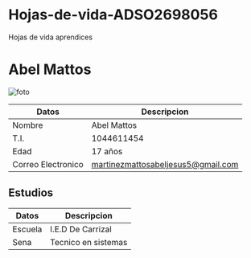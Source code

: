 # Hojas-de-vida-ADSO2698056
Hojas de vida aprendices

# Abel Mattos

![foto](https://static3.abc.es/media/summum/2021/10/01/maxi_iglesias-kXKH--620x349@abc.jpeg)

| Datos | Descripcion |
| --- | --- |
| Nombre | Abel Mattos |
| T.I. | 1044611454 |
| Edad | 17 años |
| Correo Electronico | martinezmattosabeljesus5@gmail.com |

## Estudios

| Datos | Descripcion |
|-------|-------------|
| Escuela | I.E.D De Carrizal |
| Sena | Tecnico en sistemas |